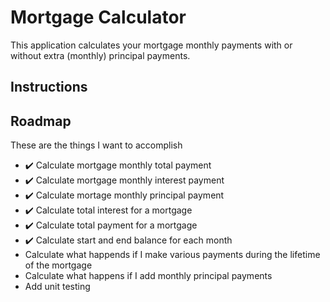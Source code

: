 # Mortgage Calculator
This application calculates your mortgage monthly payments with or without extra (monthly) principal payments.

## Instructions

## Roadmap
These are the things I want to accomplish
* :heavy_check_mark: Calculate mortgage monthly total payment
* :heavy_check_mark: Calculate mortgage monthly interest payment
* :heavy_check_mark: Calculate mortage monthly principal payment
* :heavy_check_mark: Calculate total interest for a mortgage
* :heavy_check_mark: Calculate total payment for a mortgage
* :heavy_check_mark: Calculate start and end balance for each month
* Calculate what happends if I make various payments during the lifetime of the mortgage
* Calculate what happens if I add monthly principal payments
* Add unit testing
